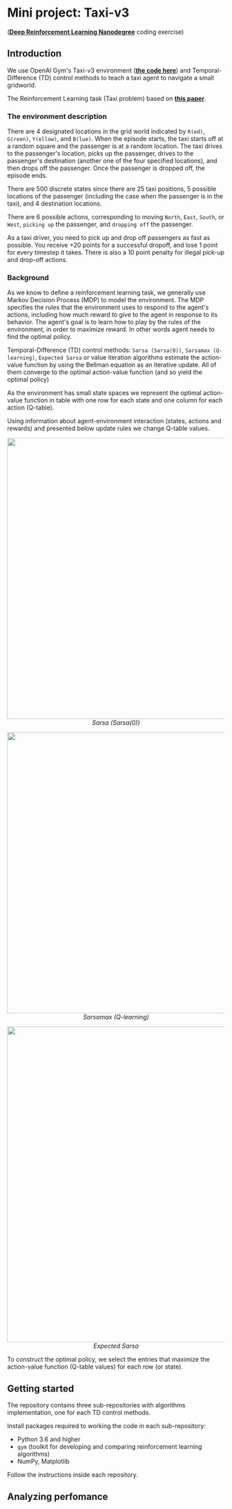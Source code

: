 # Mini project: Taxi-v3
([**Deep Reinforcement Learning Nanodegree**](https://www.udacity.com/course/deep-reinforcement-learning-nanodegree--nd893) coding exercise)

## Introduction

We use OpenAI Gym's Taxi-v3 environment ([**the code here**](https://github.com/openai/gym/blob/master/gym/envs/toy_text/taxi.py)) and Temporal-Difference (TD) control methods to teach a taxi agent to navigate a small gridworld.

The Reinforcement Learning task (Taxi problem) based on [**this paper**](https://arxiv.org/pdf/cs/9905014.pdf).

### The environment description

There are 4 designated locations in the grid world indicated by `R(ed)`, `G(reen)`, `Y(ellow)`, and `B(lue)`. When the episode starts, the taxi starts off at a random square and the passenger is at a random location. The taxi drives to the passenger's location, picks up the passenger, drives to the passenger's destination (another one of the four specified locations), and then drops off the passenger. Once the passenger is dropped off, the episode ends.

There are 500 discrete states since there are 25 taxi positions, 5 possible locations of the passenger (including the case when the passenger is in the taxi), and 4 destination locations.

There are 6 possible actions, corresponding to moving `North`, `East`, `South`, or `West`, `picking up` the passenger, and `dropping off` the passenger.

As a taxi driver, you need to pick up and drop off passengers as fast as possible. You receive +20 points for a successful dropoff, and lose 1 point for every timestep it takes. There is also a 10 point penalty for illegal pick-up and drop-off actions.

### Background

As we know to define a reinforcement learning task, we generally use Markov Decision Process (MDP) to model the environment. The MDP specifies the rules that the environment uses to respond to the agent's actions, including how much reward to give to the agent in response to its behavior. The agent's goal is to learn how to play by the rules of the environment, in order to maximize reward. In other words agent needs to find the optimal policy.

Temporal-Difference (TD) control methods: `Sarsa (Sarsa(0))`, `Sarsamax (Q-learning)`, `Expected Sarsa` or value iteration algorithms estimate the action-value function by using the Bellman equation as an iterative update. All of them converge to the optimal action-value function (and so yield the optimal policy)

As the environment has small state spaces we represent the optimal action-value function in table with one row for each state and one column for each action (Q-table).

Using information about agent-environment interaction (states, actions and rewards) and presented below update rules we change Q-table values. 

<p align="center">
  <img src="https://github.com/and-buk/reinforcement-learning/blob/master/p_lab-taxi/images/Sarsa.png" width="650">
  <em> Sarsa (Sarsa(0)) </em>
</p>

<p align="center">
  <img src="https://github.com/and-buk/reinforcement-learning/blob/master/p_lab-taxi/images/Sarsamax.png" width="650">
  <em> Sarsamax (Q-learning) </em>
</p>

<p align="center">
  <img src="https://github.com/and-buk/reinforcement-learning/blob/master/p_lab-taxi/images/ExpSarsa.png" width="730">
  <em> Expected Sarsa </em>
</p>

To construct the optimal policy, we select the entries that maximize the action-value function (Q-table values) for each row (or state).

## Getting started

The repository contains three sub-repositories with algorithms implementation, one for each TD control methods.


Install packages required to working the code in each sub-repository:
- Python 3.6 and higher
- `gym` (toolkit for developing and comparing reinforcement learning algorithms)
- NumPy, Matplotlib

Follow the instructions inside each repository.

## Analyzing perfomance
